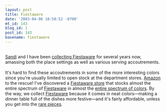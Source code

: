 ```yaml
---
layout: post
title: Fiestaware
date: '2003-04-06 10:50:52 -0700'
mt_id: 143
blog_id: 1
post_id: 143
basename: fiestaware
---
```

<br /><a href="/values/people/sandibrown.cfm">Sandi</a> and I have been <a href="http://directory.google.com/Top/Recreation/Collecting/Food_and_Drink_Related/Kitchenware/China_and_Pottery/Fiesta/?il=1">collecting </a> <a href="http://www.hlchina.com/">Fiestaware</a> for several years now, amassing both the place settings as well as various serving accoutrements.<br /><br />It's hard to find these accoutrements in some of the more interesting colors since you're usually limited to open stock at the department stores. <a href="http://www.amazon.com/">Amazon</a> to the rescue! I've discovered a <a href="http://www.amazon.com/exec/obidos/tg/browse/-/598204/bbrown-20/">Fiestaware store</a> that stocks almost the entire spectrum of <a href="http://www.megachina.com/">Fiestaware</a> in almost the <a href="http://www.mediumgreen.com/fiesta/colors.html">entire spectrum of colors</a>. By the way, we collect <a href="http://www.fiestawarefiesta.com/">Fiestaware</a> because it comes in neat colors&#x2014;making a dinner table full of the dishes more festive&#x2014;and it's fairly affordable, unless you get into the <a href="http://www.mediumgreen.com/cgi-bin/fiesta.cgi">rare pieces</a>.<br /><br /><br />
